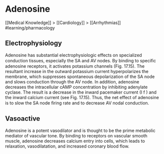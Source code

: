 # Adenosine
[[Medical Knowledge]] > [[Cardiology]] > [[Arrhythmias]]
#learning/pharmacology
## Electrophysiology
Adenosine has substantial electrophysiologic effects on specialized conduction tissues, especially the SA and AV nodes. By binding to speciﬁc adenosine receptors, it activates potassium channels (Fig. 17.15). The resultant increase in the outward potassium current hyperpolarizes the membrane, which suppresses spontaneous depolarization of the SA node and slows conduction through the AV node. In addition, adenosine decreases the intracellular cAMP concentration by inhibiting adenylate cyclase. The result is a decrease in the inward pacemaker current (I f ) and the inward calcium current (see Fig. 17.15). Thus, the net effect of adenosine is to slow the SA node ﬁring rate and to decrease AV nodal conduction.

## Vasoactive
Adenosine is a potent vasodilator and is thought to be the prime metabolic mediator of vascular tone. By binding to receptors on vascular smooth muscle, adenosine decreases calcium entry into cells, which leads to relaxation, vasodilatation, and increased coronary blood flow.